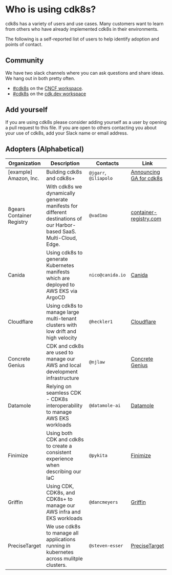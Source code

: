 # Who is using cdk8s?

cdk8s has a variety of users and use cases.
Many customers want to learn from others who have already implemented cdk8s in their environments.

The following is a self-reported list of users to help identify adoption and points of contact.

## Community

We have two slack channels where you can ask questions and share ideas. We hang out in both pretty often.

- [#cdk8s](https://cloud-native.slack.com/archives/C02KCDACGTT) on the [CNCF workspace](https://communityinviter.com/apps/cloud-native/cncf).
- [#cdk8s](https://cdk-dev.slack.com/archives/C0184GCBY4X) on the [cdk.dev workspace](https://cdk.dev/)

## Add yourself

If you are using cdk8s please consider adding yourself as a user by opening a pull request to this file.
If you are open to others contacting you about your use of cdk8s, add your Slack name or email address.

## Adopters (Alphabetical)

| Organization | Description | Contacts | Link |
| --- | --- | --- | --- |
| [example] Amazon, Inc. | Building cdk8s and cdk8s+ | `@jgarr`, `@iliapolo` | [Announcing GA for cdk8s](https://aws.amazon.com/blogs/containers/announcing-the-general-availability-of-cdk8s-and-support-for-go/) |
| 8gears Container Registry | With cdk8s we dynamically generate manifests for different destinations of our Harbor-based SaaS. Multi-Cloud, Edge.  | `@vad1mo`  | [container-registry.com](https://container-registry.com/) |
| Canida | Using cdk8s to generate Kubernetes manifests which are deployed to AWS EKS via ArgoCD | `nico@canida.io` | [Canida](https://canida.io) |
| Cloudflare | Using cdk8s to manage large multi-tenant clusters with low drift and high velocity | `@heckler1` | [Cloudflare](https://www.cloudflare.com) |
| Concrete Genius | CDK and cdk8s are used to manage our AWS and local development infrastructure | `@njlaw` | [Concrete Genius](https://concretegenius.com) |
| Datamole | Relying on seamless CDK - CDK8s interoperability to manage AWS EKS workloads | `@datamole-ai` | [Datamole](https://www.datamole.ai/) |
| Finimize | Using both CDK and cdk8s to create a consistent experience when describing our IaC | `@pykita` | [Finimize](https://finimize.com/) |
| Griffin | Using CDK, CDK8s, and CDK8s+ to manage our AWS infra and EKS workloads | `@dancmeyers` | [Griffin](https://griffin.com/) |
| PreciseTarget | We use cdk8s to manage all applications running in kubernetes across mulitple clusters. | `@steven-esser` | [PreciseTarget](https://www.precisetarget.com) |

